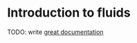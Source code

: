 # Introduction to fluids

TODO: write [great documentation](http://jacobian.org/writing/what-to-write/)
